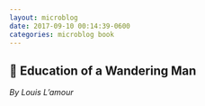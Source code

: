 ```yaml
---
layout: microblog
date: 2017-09-10 00:14:39-0600
categories: microblog book
---
```

## 📖 Education of a Wandering Man
*By Louis L’amour*